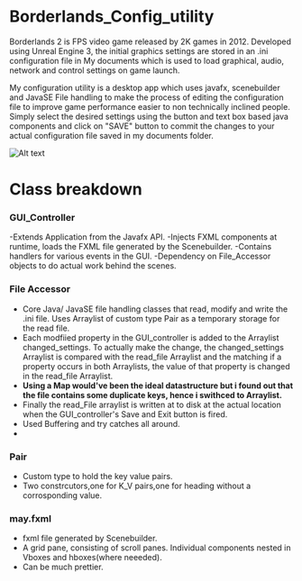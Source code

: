 # Borderlands_Config_utility
Borderlands 2 is FPS video game released by 2K games in 2012. 
Developed using Unreal Engine 3, the initial graphics settings are stored in an .ini configuration file in My documents which is used to load graphical, audio, network and control settings on game launch. 

My configuration utility is a desktop app which uses javafx, scenebuilder and JavaSE File handling to make the process of editing the configuration file to improve game performance easier to non technically inclined people. Simply select the desired settings using the button and text box based java components and click on "SAVE" button to commit the changes to your actual configuration file saved in my documents folder.

![Alt text](https://i.imgur.com/YswU7jJ.png)

# Class breakdown

### GUI_Controller
-Extends Application from the Javafx API. 
-Injects FXML components at runtime, loads the FXML file generated by the Scenebuilder. 
-Contains handlers for various events in the GUI.
-Dependency on File_Accessor objects to do actual work behind the scenes.

### File Accessor

- Core Java/ JavaSE file handling classes that read, modify and write the .ini file. Uses Arraylist of custom type Pair as a temporary storage for the read file. 
- Each modfiied property in the GUI_controller is added to the Arraylist changed_settings. To actually make the change, the changed_settings Arraylist is compared with the read_file Arraylist and the matching if a property occurs in both Arraylists, the value of that property is changed in the read_file Arraylist. 
- **Using a Map would've been the ideal datastructure but i found out that the file contains some duplicate keys, hence i swithced to Arraylist.**
- Finally the read_File arraylist is written at to disk at the actual location when the GUI_controller's Save and Exit button is fired.
- Used Buffering and try catches all around.
- 

### Pair

- Custom type to hold the key value pairs.
- Two constrcutors,one for K_V pairs,one for heading without a corrosponding value.

### may.fxml
- fxml file generated by Scenebuilder.
- A grid pane, consisting of scroll panes. Individual components nested in Vboxes and hboxes(where neeeded).
- Can be much prettier.
